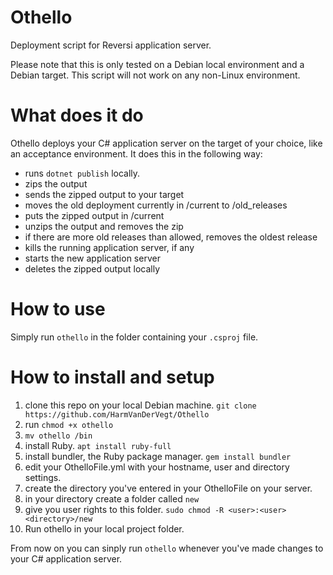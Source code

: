 # Othello
Deployment script for Reversi application server.

Please note that this is only tested on a Debian local environment and a Debian target.
This script will not work on any non-Linux environment.

# What does it do
Othello deploys your C# application server on the target of your choice, like an acceptance environment.
It does this in the following way:
  * runs `dotnet publish` locally.
  * zips the output
  * sends the zipped output to your target
  * moves the old deployment currently in /current to /old_releases
  * puts the zipped output in /current
  * unzips the output and removes the zip
  * if there are more old releases than allowed, removes the oldest release
  * kills the running application server, if any
  * starts the new application server
  * deletes the zipped output locally
 
# How to use
Simply run `othello` in the folder containing your `.csproj` file.

# How to install and setup
1. clone this repo on your local Debian machine. `git clone https://github.com/HarmVanDerVegt/Othello`
2. run `chmod +x othello`
3. `mv othello /bin`
4. install Ruby. `apt install ruby-full`
5. install bundler, the Ruby package manager. `gem install bundler`
6. edit your OthelloFile.yml with your hostname, user and directory settings.
7. create the directory you've entered in your OthelloFile on your server.
8. in your directory create a folder called `new`
9. give you user rights to this folder. `sudo chmod -R <user>:<user> <directory>/new`
10. Run othello in your local project folder.

From now on you can sinply run `othello` whenever you've made changes to your C# application server.
